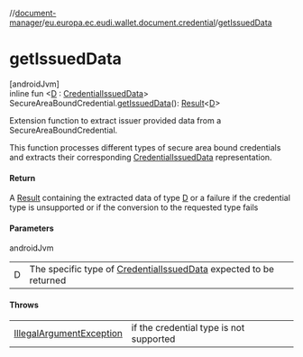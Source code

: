 //[document-manager](../../index.md)/[eu.europa.ec.eudi.wallet.document.credential](index.md)/[getIssuedData](get-issued-data.md)

# getIssuedData

[androidJvm]\
inline fun &lt;[D](get-issued-data.md) : [CredentialIssuedData](-credential-issued-data/index.md)&gt; SecureAreaBoundCredential.[getIssuedData](get-issued-data.md)(): [Result](https://kotlinlang.org/api/latest/jvm/stdlib/kotlin-stdlib/kotlin/-result/index.html)&lt;[D](get-issued-data.md)&gt;

Extension function to extract issuer provided data from a SecureAreaBoundCredential.

This function processes different types of secure area bound credentials and extracts their corresponding [CredentialIssuedData](-credential-issued-data/index.md) representation.

#### Return

A [Result](https://kotlinlang.org/api/latest/jvm/stdlib/kotlin-stdlib/kotlin/-result/index.html) containing the extracted data of type [D](get-issued-data.md) or a failure if the credential type is unsupported     or if the conversion to the requested type fails

#### Parameters

androidJvm

| | |
|---|---|
| D | The specific type of [CredentialIssuedData](-credential-issued-data/index.md) expected to be returned |

#### Throws

| | |
|---|---|
| [IllegalArgumentException](https://developer.android.com/reference/kotlin/java/lang/IllegalArgumentException.html) | if the credential type is not supported |
